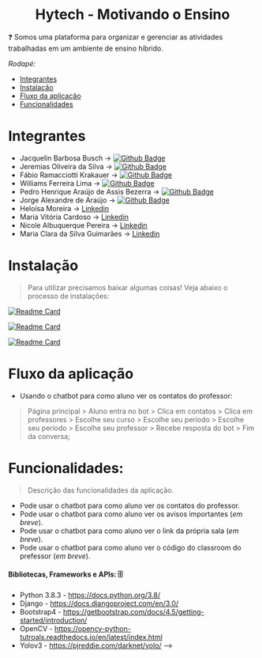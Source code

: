 <h1 align="center">Hytech - Motivando o Ensino </h1>

:question: Somos uma plataforma para organizar e gerenciar as atividades trabalhadas em um ambiente de ensino híbrido. 

*Rodapé:*
- [Integrantes](#integrantes)
- [Instalação](#instalação)
- [Fluxo da aplicação](#fluxo-da-aplicação)
- [Funcionalidades](#funcionalidades)

# Integrantes
- Jacquelin Barbosa Busch -> [![Github Badge](https://img.shields.io/badge/-Github-000?style=flat-square&logo=Github&logoColor=white&link=https://github.com/JacquelinBB)](https://github.com/JacquelinBB)
- Jeremias Oliveira da Silva -> [![Github Badge](https://img.shields.io/badge/-Github-000?style=flat-square&logo=Github&logoColor=white&link=https://github.com/Jeremias333)](https://github.com/Jeremias333)
- Fábio Ramacciotti Krakauer -> [![Github Badge](https://img.shields.io/badge/-Github-000?style=flat-square&logo=Github&logoColor=white&link=https://github.com/FabioKrakauer)](https://github.com/FabioKrakauer)
- Williams Ferreira Lima -> [![Github Badge](https://img.shields.io/badge/-Github-000?style=flat-square&logo=Github&logoColor=white&link=https://github.com/ferreirawilliams)](https://github.com/ferreirawilliams)
- Pedro Henrique Araújo de Assis Bezerra -> [![Github Badge](https://img.shields.io/badge/-Github-000?style=flat-square&logo=Github&logoColor=white&link=https://github.com/PedroHenr1que)](https://github.com/PedroHenr1que)
- Jorge Alexandre de Araújo -> [![Github Badge](https://img.shields.io/badge/-Github-000?style=flat-square&logo=Github&logoColor=white&link=https://github.com/jorgearaujo81)](https://github.com/jorgearaujo81)
- Heloísa Moreira -> [Linkedin](https://www.linkedin.com/in/helo%C3%ADsa-moreira-81939a21a/)
- Maria Vitória Cardoso -> [Linkedin](https://www.linkedin.com/in/maria-vitoria-cardoso-230529203/)
- Nicole Albuquerque Pereira -> [Linkedin](https://www.linkedin.com/in/nicole-albuquerque-7b2942211/)
- Maria Clara da Silva Guimarães -> [Linkedin](https://www.linkedin.com/in/clara-guimar%C3%A3es-88b2b9211)

# Instalação
> Para utilizar precisamos baixar algumas coisas! Veja abaixo o processo de instalações:

[![Readme Card](https://github-readme-stats.vercel.app/api/pin/?username=HyTech-Motivando-o-Ensino&repo=hytech-backend&theme=algolia)](https://github.com/HyTech-Motivando-o-Ensino/hytech-backend)

[![Readme Card](https://github-readme-stats.vercel.app/api/pin/?username=HyTech-Motivando-o-Ensino&repo=hytech-frontend&theme=radical)](https://github.com/HyTech-Motivando-o-Ensino/hytech-frontend)

[![Readme Card](https://github-readme-stats.vercel.app/api/pin/?username=HyTech-Motivando-o-Ensino&repo=admin-c&theme=gruvbox_light)](https://github.com/HyTech-Motivando-o-Ensino/admin-c)

# Fluxo da aplicação  
- Usando o chatbot para como aluno ver os contatos do professor:
> Página principal > Aluno entra no bot > Clica em contatos > Clica em professores > Escolhe seu curso > Escolhe seu período > Escolhe seu período > Escolhe seu professor > Recebe resposta do bot > Fim da conversa;

# Funcionalidades:
> Descrição das funcionalidades da aplicação.
- Pode usar o chatbot para como aluno ver os contatos do professor.
- Pode usar o chatbot para como aluno ver os avisos importantes (*em breve*).
- Pode usar o chatbot para como aluno ver o link da própria sala (*em breve*).
- Pode usar o chatbot para como aluno ver o código do classroom do prefessor (*em breve*).

#### Bibliotecas, Frameworks e APIs: :file_cabinet:
- Python 3.8.3 - https://docs.python.org/3.8/
- Django - https://docs.djangoproject.com/en/3.0/
- Bootstrap4 - https://getbootstrap.com/docs/4.5/getting-started/introduction/
- OpenCV - https://opencv-python-tutroals.readthedocs.io/en/latest/index.html
- Yolov3 - https://pjreddie.com/darknet/yolo/ -->
